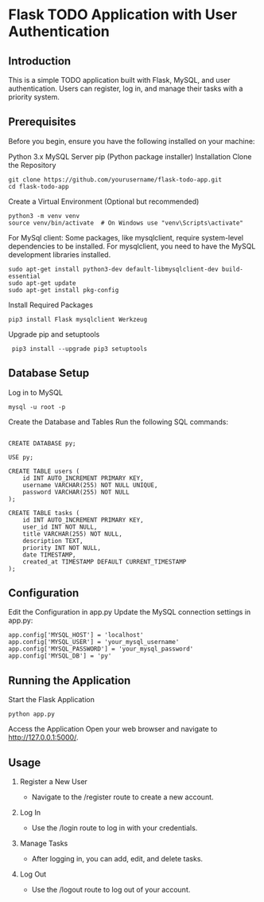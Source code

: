 # Flask TODO Application with User Authentication

## Introduction
This is a simple TODO application built with Flask, MySQL, and user authentication. Users can register, log in, and manage their tasks with a priority system.

## Prerequisites
Before you begin, ensure you have the following installed on your machine:

Python 3.x
MySQL Server
pip (Python package installer)
Installation
Clone the Repository
```
git clone https://github.com/yourusername/flask-todo-app.git
cd flask-todo-app
```
Create a Virtual Environment (Optional but recommended)

```
python3 -m venv venv
source venv/bin/activate  # On Windows use "venv\Scripts\activate"
```
For MySql client:
Some packages, like mysqlclient, require system-level dependencies to be installed. For mysqlclient, you need to have the MySQL development libraries installed.

```
sudo apt-get install python3-dev default-libmysqlclient-dev build-essential
sudo apt-get update
sudo apt-get install pkg-config
```

Install Required Packages

```
pip3 install Flask mysqlclient Werkzeug

```
 Upgrade pip and setuptools

 ```
  pip3 install --upgrade pip3 setuptools
 ```
## Database Setup
Log in to MySQL
```
mysql -u root -p

```
Create the Database and Tables Run the following SQL commands:

```

CREATE DATABASE py;

USE py;

CREATE TABLE users (
    id INT AUTO_INCREMENT PRIMARY KEY,
    username VARCHAR(255) NOT NULL UNIQUE,
    password VARCHAR(255) NOT NULL
);

CREATE TABLE tasks (
    id INT AUTO_INCREMENT PRIMARY KEY,
    user_id INT NOT NULL,
    title VARCHAR(255) NOT NULL,
    description TEXT,
    priority INT NOT NULL,
    date TIMESTAMP,
    created_at TIMESTAMP DEFAULT CURRENT_TIMESTAMP
);
```
## Configuration
Edit the Configuration in app.py Update the MySQL connection settings in app.py:

```
app.config['MYSQL_HOST'] = 'localhost'
app.config['MYSQL_USER'] = 'your_mysql_username'
app.config['MYSQL_PASSWORD'] = 'your_mysql_password'
app.config['MYSQL_DB'] = 'py'
```
## Running the Application
Start the Flask Application

```
python app.py

```
Access the Application Open your web browser and navigate to http://127.0.0.1:5000/.

## Usage

1. Register a New User

    -   Navigate to the /register route to create a new account.
2. Log In

    -   Use the /login route to log in with your credentials.

3. Manage Tasks

    -   After logging in, you can add, edit, and delete tasks.

4. Log Out

    -   Use the /logout route to log out of your account.
